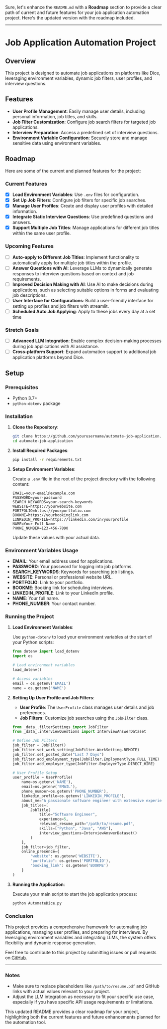 Sure, let's enhance the `README.md` with a **Roadmap** section to provide a clear path of current and future features for your job application automation project. Here's the updated version with the roadmap included.

---

# Job Application Automation Project

## Overview

This project is designed to automate job applications on platforms like Dice, leveraging environment variables, dynamic job filters, user profiles, and interview questions.

## Features

- **User Profile Management**: Easily manage user details, including personal information, job titles, and skills.
- **Job Filter Customization**: Configure job search filters for targeted job applications.
- **Interview Preparation**: Access a predefined set of interview questions.
- **Environment Variable Configuration**: Securely store and manage sensitive data using environment variables.

## Roadmap

Here are some of the current and planned features for the project:

### Current Features

- [x] **Load Environment Variables**: Use `.env` files for configuration.
- [x] **Set Up Job Filters**: Configure job filters for specific job searches.
- [x] **Manage User Profiles**: Create and display user profiles with detailed information.
- [x] **Integrate Static Interview Questions**: Use predefined questions and answers.
- [x] **Support Multiple Job Titles**: Manage applications for different job titles within the same user profile.

### Upcoming Features

- [ ] **Auto-apply to Different Job Titles**: Implement functionality to automatically apply for multiple job titles within the profile.
- [ ] **Answer Questions with AI**: Leverage LLMs to dynamically generate responses to interview questions based on context and job requirements.
- [ ] **Improved Decision Making with AI**: Use AI to make decisions during applications, such as selecting suitable options in forms and evaluating job descriptions.
- [ ] **User Interface for Configurations**: Build a user-friendly interface for setting up profiles and job filters with streamlit.
- [ ] **Scheduled Auto Job Applying**: Apply to these jobs every day at a set time

### Stretch Goals

- [ ] **Advanced LLM Integration**: Enable complex decision-making processes during job applications with AI assistance.
- [ ] **Cross-platform Support**: Expand automation support to additional job application platforms beyond Dice.

## Setup

### Prerequisites

- Python 3.7+
- `python-dotenv` package

### Installation

1. **Clone the Repository**:

   ```bash
   git clone https://github.com/yourusername/automate-job-application.git
   cd automate-job-application
   ```

2. **Install Required Packages**:

   ```bash
   pip install -r requirements.txt
   ```

3. **Setup Environment Variables**:

   Create a `.env` file in the root of the project directory with the following content:

   ```plaintext
   EMAIL=your-email@example.com
   PASSWORD=your-password
   SEARCH_KEYWORDS=your-search-keywords
   WEBSITE=https://yourwebsite.com
   PORTFOLIO=https://yourportfolio.com
   BOOKME=https://yourbookinglink.com
   LINKEDIN_PROFILE=https://linkedin.com/in/yourprofile
   NAME=Your Full Name
   PHONE_NUMBER=123-456-7890
   ```

   Update these values with your actual data.

### Environment Variables Usage

- **EMAIL**: Your email address used for applications.
- **PASSWORD**: Your password for logging into job platforms.
- **SEARCH_KEYWORDS**: Keywords for searching job listings.
- **WEBSITE**: Personal or professional website URL.
- **PORTFOLIO**: Link to your portfolio.
- **BOOKME**: Booking link for scheduling interviews.
- **LINKEDIN_PROFILE**: Link to your LinkedIn profile.
- **NAME**: Your full name.
- **PHONE_NUMBER**: Your contact number.

### Running the Project

1. **Load Environment Variables**:

   Use `python-dotenv` to load your environment variables at the start of your Python scripts:

   ```python
   from dotenv import load_dotenv
   import os

   # Load environment variables
   load_dotenv()

   # Access variables
   email = os.getenv('EMAIL')
   name = os.getenv('NAME')
   ```

2. **Setting Up User Profile and Job Filters**:

   - **User Profile**: The `UserProfile` class manages user details and job preferences.
   - **Job Filters**: Customize job searches using the `JobFilter` class.

   ```python
   from _data_.filterSettings import JobFilter
   from _data_.interviewQuestions import InterviewAnswerDataset

   # Define Job Filters
   job_filter = JobFilter()
   job_filter.set_work_setting(JobFilter.WorkSetting.REMOTE)
   job_filter.set_posted_date("Last 7 Days")
   job_filter.add_employment_type(JobFilter.EmploymentType.FULL_TIME)
   job_filter.add_employer_type(JobFilter.EmployerType.DIRECT_HIRE)

   # User Profile Setup
   user_profile = UserProfile(
       name=os.getenv('NAME'),
       email=os.getenv('EMAIL'),
       phone_number=os.getenv('PHONE_NUMBER'),
       linkedin_profile=os.getenv('LINKEDIN_PROFILE'),
       about_me="A passionate software engineer with extensive experience.",
       job_titles=[
           JobTitle(
               title="Software Engineer",
               experience=5,
               relevant_resume_path="/path/to/resume.pdf",
               skills=["Python", "Java", "AWS"],
               interview_questions=InterviewAnswerDataset()
           )
       ],
       job_filter=job_filter,
       online_presence={
           "website": os.getenv('WEBSITE'),
           "portfolio": os.getenv('PORTFOLIO'),
           "booking_link": os.getenv('BOOKME')
       }
   )
   ```

3. **Running the Application**:

   Execute your main script to start the job application process:

   ```bash
   python AutomateDice.py
   ```

### Conclusion

This project provides a comprehensive framework for automating job applications, managing user profiles, and preparing for interviews. By leveraging environment variables and integrating LLMs, the system offers flexibility and dynamic response generation.

Feel free to contribute to this project by submitting issues or pull requests on [GitHub](https://github.com/yourusername/automate-job-application).

---

### Notes

- Make sure to replace placeholders like `/path/to/resume.pdf` and GitHub links with actual values relevant to your project.
- Adjust the LLM integration as necessary to fit your specific use case, especially if you have specific API usage requirements or limitations.

This updated README provides a clear roadmap for your project, highlighting both the current features and future enhancements planned for the automation tool.